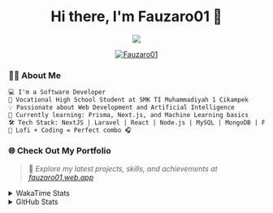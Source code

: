 <h1 align="center">Hi there, I'm Fauzaro01 👋</h1>

<p align="center">
  <img src="https://readme-typing-svg.herokuapp.com?font=Fira+Code&size=22&pause=1000&center=true&vCenter=true&width=460&lines=Full+Stack+Web+Developer;Self-Taught+Programmer;Always+Learning+New+Things;Love+to+Build+Cool+Stuff+😎" />
</p>

<p align="center">
  <a href="https://github.com/Fauzaro01">
    <img src="https://komarev.com/ghpvc/?username=Fauzaro01&label=Profile+views&color=blue&style=flat" alt="Fauzaro01" />
  </a>
</p>

### 👨‍💻 About Me

```txt
💻 I'm a Software Developer
🏫 Vocational High School Student at SMK TI Muhammadiyah 1 Cikampek
💡 Passionate about Web Development and Artificial Intelligence
🌱 Currently learning: Prisma, Next.js, and Machine Learning basics
🛠️ Tech Stack: NextJS | Laravel | React | Node.js | MySQL | MongoDB | PrismaJS
🎵 Lofi + Coding = Perfect combo 🎧
```


### 🌐 Check Out My Portfolio

> 📎 *Explore my latest projects, skills, and achievements at [fauzaro01.web.app](https://fauzaro01.web.app)*


<details>
  <summary>
     WakaTime Stats
  </summary>
  <br>
  
  <!--START_SECTION:waka-->

```txt
From: 10 September 2021 - To: 01 July 2025

Total Time: 910 hrs 4 mins

JavaScript          296 hrs 32 mins ████████░░░░░░░░░░░░░░░░░   32.58 %
PHP                 178 hrs 35 mins █████░░░░░░░░░░░░░░░░░░░░   19.62 %
HTML                106 hrs 16 mins ███░░░░░░░░░░░░░░░░░░░░░░   11.68 %
Blade Template      85 hrs 52 mins  ██▒░░░░░░░░░░░░░░░░░░░░░░   09.44 %
EJS                 58 hrs 31 mins  █▓░░░░░░░░░░░░░░░░░░░░░░░   06.43 %
Java                41 hrs 50 mins  █░░░░░░░░░░░░░░░░░░░░░░░░   04.60 %
CSS                 36 hrs 26 mins  █░░░░░░░░░░░░░░░░░░░░░░░░   04.00 %
JSON                33 hrs 24 mins  █░░░░░░░░░░░░░░░░░░░░░░░░   03.67 %
Python              13 hrs 52 mins  ▒░░░░░░░░░░░░░░░░░░░░░░░░   01.52 %
Other               7 hrs 1 min     ▒░░░░░░░░░░░░░░░░░░░░░░░░   00.77 %
```

<!--END_SECTION:waka-->
</details>
<details>
  <summary>
    GitHub Stats
  </summary>
  <br>
  <div align="center">
    <img src="https://github-readme-stats.vercel.app/api?username=Fauzaro01&show_icons=true&theme=algolia" alt="Fauzaro01's GitHub Stats" style="margin: 20px;" />
    <img src="https://github-readme-streak-stats.herokuapp.com/?user=Fauzaro01&theme=algolia" alt="Fauzaro01's GitHub Streak" style="margin: 20px;" />
  </div>

  <div align="center">
    <img src="https://github-readme-stats.vercel.app/api?username=Fauzaro01&show_icons=true&locale=en&count_private=true&hide_rank=true&custom_title=My%20GitHub%20Stats&disable_animations=true&theme=algolia" alt="Fauzaro01's Stars" style="margin: 20px;" />
    <img src="https://github-readme-stats.vercel.app/api/top-langs/?username=Fauzaro01&langs_count=8&theme=algolia&layout=compact" alt="Top Languages" style="margin: 20px;" />
  </div>
</details>
